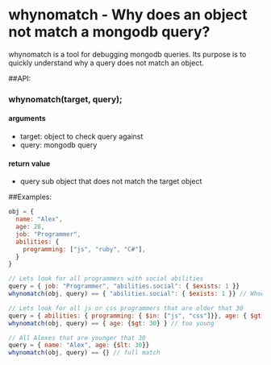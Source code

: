 # whynomatch - Why does an object not match a mongodb query?

whynomatch is a tool for debugging mongodb queries. Its purpose is to quickly understand why a query does not match
an object.

##API:

### whynomatch(target, query);
#### arguments
* target: object to check query against
* query: mongodb query

#### return value
* query sub object that does not match the target object

##Examples:
```javascript
obj = { 
  name: "Alex",
  age: 28,
  job: "Programmer",
  abilities: {
    programming: ["js", "ruby", "C#"],
  }
}

// Lets look for all programmers with social abilities
query = { job: "Programmer", "abilities.social": { $exists: 1 }}
whynomatch(obj, query) == { "abilities.social": { $exists: 1 }} // Whoops, No social abilities :(

// Lets look for all js or css programmers that are older that 30
query = { abilities: { programming: { $in: ["js", "css"]}}, age: { $gt: 30 }}
whynomatch(obj, query) == { age: {$gt: 30} } // too young

// All Alexes that are younger that 30
query = { name: "Alex", age: {$lt: 30}}
whynomatch(obj, query) == {} // full match
```
